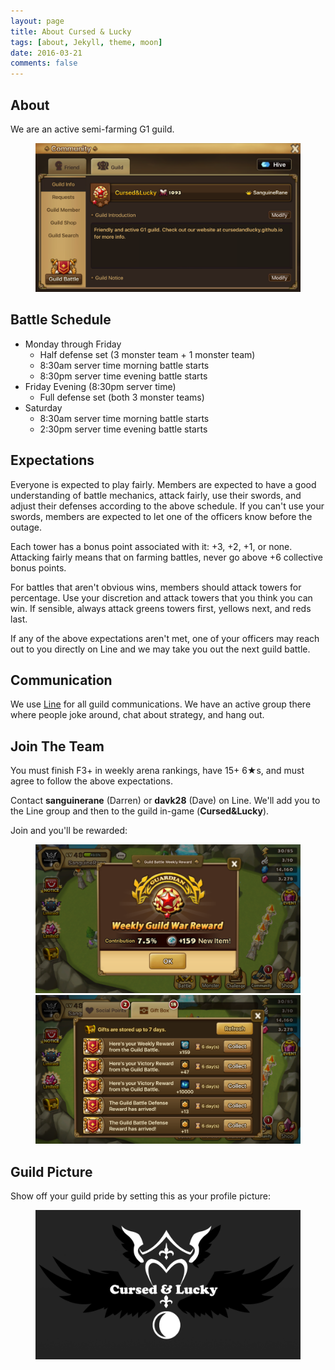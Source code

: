 ```yaml
---
layout: page
title: About Cursed & Lucky
tags: [about, Jekyll, theme, moon]
date: 2016-03-21
comments: false
---
```


## About

We are an active semi-farming G1 guild.

<figure>
  <a href="../assets/img/info.png" class="image-popup">
    <img src="../assets/img/info.png" class="image-small">
  </a>
</figure>

## Battle Schedule

* Monday through Friday
  * Half defense set (3 monster team + 1 monster team)
  * 8:30am server time morning battle starts
  * 8:30pm server time evening battle starts
* Friday Evening (8:30pm server time)
  * Full defense set (both 3 monster teams)
* Saturday
  * 8:30am server time morning battle starts
  * 2:30pm server time evening battle starts

## Expectations

Everyone is expected to play fairly. Members are expected to have a good
understanding of battle mechanics, attack fairly, use their swords, and adjust
their defenses according to the above schedule. If you can't use your swords,
members are expected to let one of the officers know before the outage.

Each tower has a bonus point associated with it: +3, +2, +1, or none. Attacking
fairly means that on farming battles, never go above +6 collective bonus
points.

For battles that aren't obvious wins, members should attack towers for
percentage. Use your discretion and attack towers that you think you can win.
If sensible, always attack greens towers first, yellows next, and reds last.

If any of the above expectations aren't met, one of your officers may reach
out to you directly on Line and we may take you out the next guild battle.

## Communication

We use [Line](http://line.me/) for all guild communications. We have an active
group there where people joke around, chat about strategy, and hang out.

## Join The Team

You must finish F3+ in weekly arena rankings, have 15+ 6★s, and must agree to
follow the above expectations.

Contact <b>sanguinerane</b> (Darren) or <b>davk28</b> (Dave) on Line. We'll add
you to the Line group and then to the guild in-game (<b>Cursed&Lucky</b>).

Join and you'll be rewarded:
<figure>
  <a href="../assets/img/stones.png" class="image-popup">
    <img src="../assets/img/stones.png" class="image-small">
  </a>
  <a href="../assets/img/rewards.png" class="image-popup">
    <img src="../assets/img/rewards.png" class="image-small">
  </a>
</figure>

## Guild Picture

Show off your guild pride by setting this as your profile picture:

<figure>
  <a href="../assets/img/profile.png" class="image-popup">
    <img src="../assets/img/profile.png" class="image-small">
  </a>
</figure>
